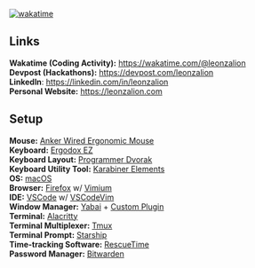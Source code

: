 [![wakatime](https://wakatime.com/badge/user/7f857a93-19fe-4aa0-a66c-ada73bba5620.svg)](https://wakatime.com/@7f857a93-19fe-4aa0-a66c-ada73bba5620)

## Links
**Wakatime (Coding Activity):** https://wakatime.com/@leonzalion
\
**Devpost (Hackathons):** https://devpost.com/leonzalion
\
**LinkedIn**: https://linkedin.com/in/leonzalion
\
**Personal Website:** https://leonzalion.com

## Setup
**Mouse:** [Anker Wired Ergonomic Mouse](https://us.anker.com/products/a7851)
\
**Keyboard:** [Ergodox EZ](https://ergodox-ez.com/)
\
**Keyboard Layout:** [Programmer Dvorak](https://www.kaufmann.no/roland/dvorak/)
\
**Keyboard Utility Tool:** [Karabiner Elements](https://karabiner-elements.pqrs.org)
\
**OS:** [macOS](https://github.com/leonzalion/macos-configs)
\
**Browser:** [Firefox](https://www.mozilla.org/en-CA/firefox/products/) w/ [Vimium](https://vimium.github.io/)
\
**IDE:** [VSCode](https://code.visualstudio.com/) w/ [VSCodeVim](https://github.com/VSCodeVim/Vim)
\
**Window Manager:** [Yabai](https://github.com/koekeishiya/yabai) + [Custom Plugin](https://github.com/leonzalion/yabai-master-stack-layout)
\
**Terminal:** [Alacritty](https://github.com/alacritty/alacritty)
\
**Terminal Multiplexer:** [Tmux](https://github.com/tmux/tmux)
\
**Terminal Prompt:** [Starship](https://starship.rs/)
\
**Time-tracking Software:** [RescueTime](https://rescuetime.com/)
\
**Password Manager:** [Bitwarden](https://bitwarden.com/)

